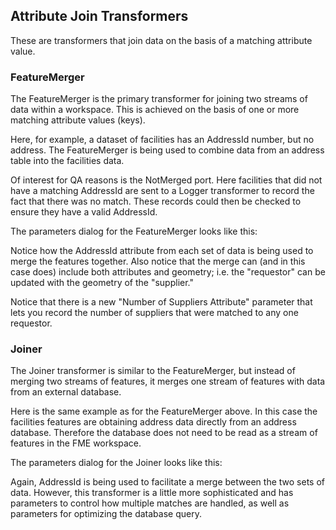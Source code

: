 ## Attribute Join Transformers ##
These are transformers that join data on the basis of a matching attribute value.

### FeatureMerger ###
The FeatureMerger is the primary transformer for joining two streams of data within a workspace. This is achieved on the basis of one or more matching attribute values (keys).

Here, for example, a dataset of facilities has an AddressId number, but no address. The FeatureMerger is being used to combine data from an address table into the facilities data.

Of interest for QA reasons is the NotMerged port. Here facilities that did not have a matching AddressId are sent to a Logger transformer to record the fact that there was no match. These records could then be checked to ensure they have a valid AddressId.

The parameters dialog for the FeatureMerger looks like this:

Notice how the AddressId attribute from each set of data is being used to merge the features together. Also notice that the merge can (and in this case does) include both attributes and geometry; i.e. the "requestor" can be updated with the geometry of the "supplier."

Notice that there is a new "Number of Suppliers Attribute" parameter that lets you record the number of suppliers that were matched to any one requestor.


### Joiner ###
The Joiner transformer is similar to the FeatureMerger, but instead of merging two streams of features, it merges one stream of features with data from an external database.

Here is the same example as for the FeatureMerger above. In this case the facilities features are obtaining address data directly from an address database. Therefore the database does not need to be read as a stream of features in the FME workspace.

The parameters dialog for the Joiner looks like this:

Again, AddressId is being used to facilitate a merge between the two sets of data. However, this transformer is a little more sophisticated and has parameters to control how multiple matches are handled, as well as parameters for optimizing the database query.